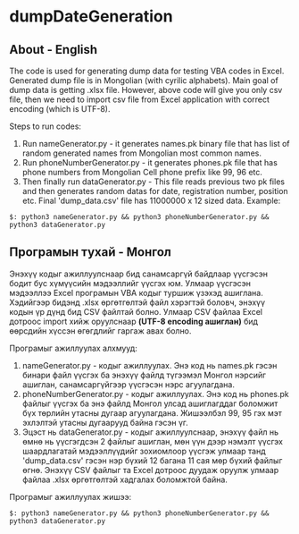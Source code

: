 # dumpDateGeneration
## About - English 
The code is used for generating dump data for testing VBA codes in Excel. Generated dump file is in Mongolian (with cyrilic alphabets). Main goal of dump data is getting .xlsx file. However, above code will give you only csv file, then we need to import csv file from Excel application with correct encoding (which is UTF-8). 

Steps to run codes: 
1. Run nameGenerator.py - it generates names.pk binary file that has list of random generated names from Mongolian most common names.
2. Run phoneNumberGenerator.py - it generates phones.pk file that has phone numbers from Mongolian Cell phone prefix like 99, 96 etc. 
3. Then finally run dataGenerator.py - This file reads previous two pk files and then generates random datas for date, registration number, position etc. Final 'dump_data.csv' file has 11000000 x 12 sized data. 
Example: 
```
$: python3 nameGenerator.py && python3 phoneNumberGenerator.py && python3 dataGenerator.py
```


## Програмын тухай - Монгол
Энэхүү кодыг ажиллуулснаар бид санамсаргүй байдлаар үүсгэсэн бодит бус хүмүүсийн мэдээллийг үүсгэх юм. Улмаар үүсгэсэн мэдээллээ Excel програмын VBA кодыг туршиж үзэхэд ашиглана. Хэдийгээр бидэнд .xlsx өргөтгөлтэй файл хэрэгтэй боловч, энэхүү кодын үр дүнд бид CSV файлтай болно. Улмаар CSV файлаа Excel дотроос import хийж оруулснаар **(UTF-8 encoding ашиглан)** бид өөрсдийн хүссэн өгөгдлийг гаргаж авах болно. 

Програмыг ажиллуулах алхмууд: 
1. nameGenerator.py - кодыг ажиллуулах. Энэ код нь names.pk гэсэн бинари файл үүсгэх ба энэхүү файлд түгээмэл Монгол нэрсийг ашиглан, санамсаргүйгээр үүсгэсэн нэрс агуулагдана. 
2. phoneNumberGenerator.py - кодыг ажиллуулах. Энэ код нь phones.pk файлыг үүсгэх ба энэ файлд Монгол улсад ашиглагддаг боломжит бүх төрлийн утасны дугаар агуулагдана. Жишээлбэл 99, 95 гэх мэт эхлэлтэй утасны дугаарууд байна гэсэн үг. 
3. Эцэст нь dataGenerator.py - кодыг ажиллуулснаар, энэхүү файл нь өмнө нь үүсгэгдсэн 2 файлыг ашиглан, мөн үүн дээр нэмэлт үүсгэх шаардлагатай мэдээллүүдийг зохиомлоор үүсгэж улмаар танд 'dump_data.csv' гэсэн нэр бүхий 12 багана 11 сая мөр бүхий файлыг өгнө. Энэхүү CSV 	файлыг та Excel дотроос дуудаж оруулж улмаар файлаа .xlsx өргөтгөлтэй хадгалах боломжтой байна. 

Програмыг ажиллуулах жишээ: 
```
$: python3 nameGenerator.py && python3 phoneNumberGenerator.py && python3 dataGenerator.py
```
